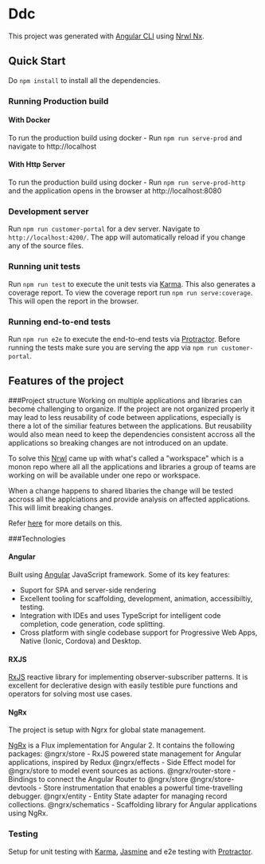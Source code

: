 # Ddc

This project was generated with [Angular CLI](https://github.com/angular/angular-cli) using [Nrwl Nx](https://nrwl.io/nx).
## Quick Start

Do `npm install` to install all the dependencies. 

### Running Production build

#### With Docker

To run the production build using docker - 
Run `npm run serve-prod` and navigate to http://localhost
#### With Http Server

To run the production build using docker - 
Run `npm run serve-prod-http` and the application opens in the browser at http://localhost:8080

### Development server

Run `npm run customer-portal` for a dev server. Navigate to `http://localhost:4200/`. The app will automatically reload if you change any of the source files.

### Running unit tests

Run `npm run test` to execute the unit tests via [Karma](https://karma-runner.github.io).
This also generates a coverage report. 
To view the coverage report run `npm run serve:coverage`. This will open the report in the browser.
### Running end-to-end tests

Run `npm run e2e` to execute the end-to-end tests via [Protractor](http://www.protractortest.org/).
Before running the tests make sure you are serving the app via `npm run customer-portal`.

## Features of the project

###Project structure
Working on multiple applications and libraries can become challenging to organize. If the project are not organized properly it may lead to less reusability of code between applications, especially is there a lot of the similiar features between the applications. But reusability would also mean need to keep the dependencies consistent accross all the applications so breaking changes are not introduced on an update. 

To solve this [Nrwl](https://nrwl.io) came up with what's called a "workspace" which is a monon repo where all all the applications and libraries a group of teams are working on will be available under one repo or workspace. 

When a change happens to shared libaries the change will be tested accross all the applciations and provide analysis on affected applications. This will limit breaking changes.

Refer [here](https://nrwl.io/nx/why-a-workspace) for more details on this.

###Technologies

#### Angular
Built using [Angular](https://angular.io/) JavaScript framework.
Some of its key features:
- Suport for SPA and server-side rendering 
- Excellent tooling for scaffolding, development, animation, accessibiltiy, testing.  
- Integration with IDEs and uses TypeScript for intelligent code completion, code generation, code splitting.
- Cross platform with single codebase support for Progressive Web Apps, Native (Ionic, Cordova) and Desktop. 

#### RXJS
[RxJS](http://reactivex.io/rxjs/) reactive library for implementing observer-subscriber patterns. It is excellent for declerative design with easily testible pure functions and operators for solving most use cases. 

#### NgRx 
The project is setup with Ngrx for global state management. 

[NgRx](https://github.com/ngrx/platform) is a Flux implementation for Angular 2. It contains the following packages: 
@ngrx/store - RxJS powered state management for Angular applications, inspired by Redux
@ngrx/effects - Side Effect model for @ngrx/store to model event sources as actions.
@ngrx/router-store - Bindings to connect the Angular Router to @ngrx/store
@ngrx/store-devtools - Store instrumentation that enables a powerful time-travelling debugger.
@ngrx/entity - Entity State adapter for managing record collections.
@ngrx/schematics - Scaffolding library for Angular applications using NgRx.

### Testing
Setup for unit testing with [Karma](https://karma-runner.github.io), [Jasmine](https://jasmine.github.io/) and e2e testing with [Protractor](http://www.protractortest.org/). 



